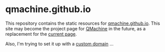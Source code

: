 # qmachine.github.io

This repository contains the static resources for
[qmachine.github.io](http://qmachine.github.io). This site may become the
project page for [QMachine](https://www.qmachine.org) in the future, as a
replacement for the [current page](http://wilkinson.github.io/qmachine/).

Also, I'm trying to set it up with a
[custom domain](https://ghpages.qmachine.org) ...

